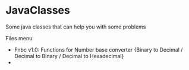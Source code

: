 # JavaClasses
Some java classes that can help you with some problems

Files menu:
  - Fnbc v1.0: Functions for Number base converter {Binary to Decimal / Decimal to Binary / Decimal to Hexadecimal}
  - 
